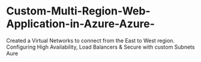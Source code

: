 # Custom-Multi-Region-Web-Application-in-Azure-Azure-
Created a Virtual Networks to connect from the East to West region. Configuring High Availability, Load Balancers &amp; Secure with custom Subnets Aure
